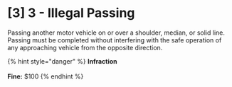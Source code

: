 # \[3] 3 - Illegal Passing

Passing another motor vehicle on or over a shoulder, median, or solid line. Passing must be completed without interfering with the safe operation of any approaching vehicle from the opposite direction.

{% hint style="danger" %}
**Infraction** \
\
**Fine:** $100
{% endhint %}
